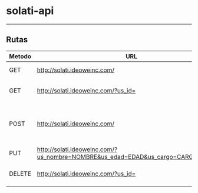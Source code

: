 # solati-api
---
## Rutas
| Metodo | URL | Descripcion |
|   --- |   --- |   --- |
| GET | http://solati.ideoweinc.com/ | Consultar todos los usuarios |
| GET | http://solati.ideoweinc.com/?us_id=<ID> | Consultar usuario especifico dependiendo su ID |
| POST | http://solati.ideoweinc.com/ | Cargar via POST los siguientes datos y en el mismo orden: `{ "us_nombre":"Omar", "us_edad":"28", "us_cargo":"Desarrollo"}` |
| PUT | http://solati.ideoweinc.com/?us_nombre=NOMBRE&us_edad=EDAD&us_cargo=CARGO&us_id=ID | Cargar via GET los anteriores datos |
| DELETE | http://solati.ideoweinc.com/?us_id=<ID> | Eliminar usuario especifico dependiendo su ID |
